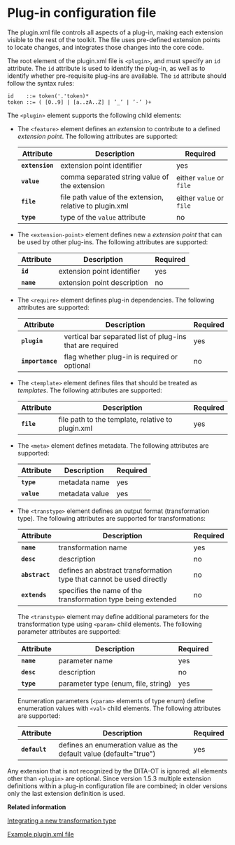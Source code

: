 # Plug-in configuration file

The plugin.xml file controls all aspects of a plug-in, making each extension visible to the rest of the toolkit. The file uses pre-defined extension points to locate changes, and integrates those changes into the core code.

The root element of the plugin.xml file is `<plugin>`, and must specify an `id` attribute. The `id` attribute is used to identify the plug-in, as well as to identify whether pre-requisite plug-ins are available. The `id` attribute should follow the syntax rules:

```
id    ::= token('.'token)*
token ::= ( [0..9] | [a..zA..Z] | ’_’ | ’-’ )+
```

The `<plugin>` element supports the following child elements:

-   The `<feature>` element defines an *extension* to contribute to a defined *extension point*. The following attributes are supported:

    |Attribute|Description|Required|
    |---------|-----------|--------|
    |**`extension`**|extension point identifier|yes|
    |**`value`**|comma separated string value of the extension|either `value` or `file`|
    |**`file`**|file path value of the extension, relative to plugin.xml|either `value` or `file`|
    |**`type`**|type of the `value` attribute|no|

-   The `<extension-point>` element defines new a *extension point* that can be used by other plug-ins. The following attributes are supported:

    |Attribute|Description|Required|
    |---------|-----------|--------|
    |**`id`**|extension point identifier|yes|
    |**`name`**|extension point description|no|

-   The `<require>` element defines plug-in dependencies. The following attributes are supported:

    |Attribute|Description|Required|
    |---------|-----------|--------|
    |**`plugin`**|vertical bar separated list of plug-ins that are required|yes|
    |**`importance`**|flag whether plug-in is required or optional|no|

-   The `<template>` element defines files that should be treated as *templates*. The following attributes are supported:

    |Attribute|Description|Required|
    |---------|-----------|--------|
    |**`file`**|file path to the template, relative to plugin.xml|yes|

-   The `<meta>` element defines metadata. The following attributes are supported:

    |Attribute|Description|Required|
    |---------|-----------|--------|
    |**`type`**|metadata name|yes|
    |**`value`**|metadata value|yes|

-   The `<transtype>` element defines an output format \(transformation type\). The following attributes are supported for transformations:

    |Attribute|Description|Required|
    |---------|-----------|--------|
    |**`name`**|transformation name|yes|
    |**`desc`**|description|no|
    |**`abstract`**|defines an abstract transformation type that cannot be used directly|no|
    |**`extends`**|specifies the name of the transformation type being extended|no|

    The `<transtype>` element may define additional parameters for the transformation type using `<param>` child elements. The following parameter attributes are supported:

    |Attribute|Description|Required|
    |---------|-----------|--------|
    |**`name`**|parameter name|yes|
    |**`desc`**|description|no|
    |**`type`**|parameter type \(enum, file, string\)|yes|

    Enumeration parameters \(`<param>` elements of type enum\) define enumeration values with `<val>` child elements. The following attributes are supported:

    |Attribute|Description|Required|
    |---------|-----------|--------|
    |**`default`**|defines an enumeration value as the default value \(default="true"\)|yes|


Any extension that is not recognized by the DITA-OT is ignored; all elements other than `<plugin>` are optional. Since version 1.5.3 multiple extension definitions within a plug-in configuration file are combined; in older versions only the last extension definition is used.

**Related information**  


[Integrating a new transformation type](../dev_ref/plugin-newtranstype.md)

[Example plugin.xml file](../dev_ref/plugin-sample.md)

